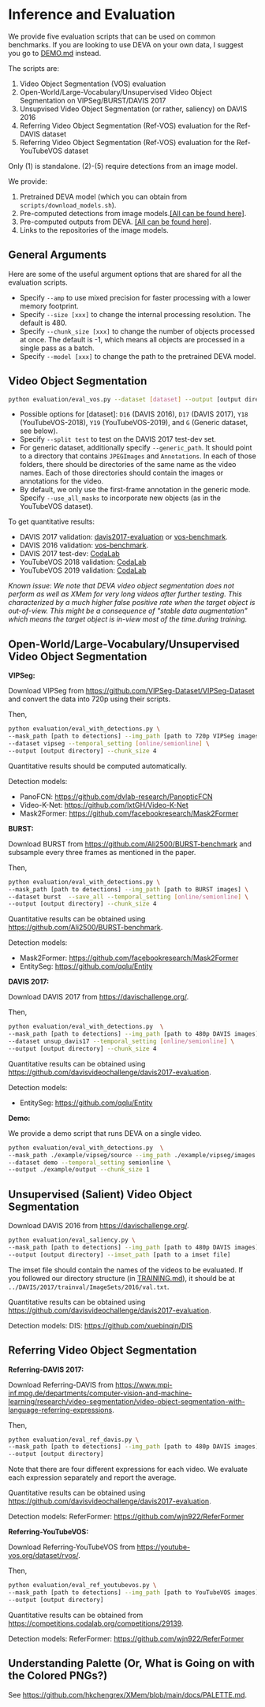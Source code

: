 # Inference and Evaluation

We provide five evaluation scripts that can be used on common benchmarks. If you are looking to use DEVA on your own data, I suggest you go to [DEMO.md](DEMO.md) instead.

The scripts are:
1. Video Object Segmentation (VOS) evaluation
2. Open-World/Large-Vocabulary/Unsupervised Video Object Segmentation on VIPSeg/BURST/DAVIS 2017
3. Unsupvised Video Object Segmentation (or rather, saliency) on DAVIS 2016
4. Referring Video Object Segmentation (Ref-VOS) evaluation for the Ref-DAVIS dataset
5. Referring Video Object Segmentation (Ref-VOS) evaluation for the Ref-YouTubeVOS dataset

Only (1) is standalone. (2)-(5) require detections from an image model. 

We provide:
1. Pretrained DEVA model (which you can obtain from `scripts/download_models.sh`).
2. Pre-computed detections from image models.[[All can be found here]](https://drive.google.com/drive/folders/1iBJBoKZAFaNYM_6uwBR0Vvc6q0nHXbFR?usp=sharing).
3. Pre-computed outputs from DEVA. [[All can be found here]](https://drive.google.com/drive/folders/1iBJBoKZAFaNYM_6uwBR0Vvc6q0nHXbFR?usp=sharing).
4. Links to the repositories of the image models.

## General Arguments

Here are some of the useful argument options that are shared for all the evaluation scripts.
- Specify `--amp` to use mixed precision for faster processing with a lower memory footprint.
- Specify `--size [xxx]` to change the internal processing resolution. The default is 480.
- Specify `--chunk_size [xxx]` to change the number of objects processed at once. The default is -1, which means all objects are processed in a single pass as a batch.
- Specify `--model [xxx]` to change the path to the pretrained DEVA model. 

## Video Object Segmentation

```bash
python evaluation/eval_vos.py --dataset [dataset] --output [output directory] 
```

- Possible options for [dataset]: `D16` (DAVIS 2016), `D17` (DAVIS 2017), `Y18` (YouTubeVOS-2018), `Y19` (YouTubeVOS-2019), and `G` (Generic dataset, see below).
- Specify `--split test` to test on the DAVIS 2017 test-dev set.
- For generic dataset, additionally specify `--generic_path`. It should point to a directory that contains `JPEGImages` and `Annotations`. In each of those folders, there should be directories of the same name as the video names. Each of those directories should contain the images or annotations for the video. 
- By default, we only use the first-frame annotation in the generic mode. Specify `--use_all_masks` to incorporate new objects (as in the YouTubeVOS dataset).

To get quantitative results:
- DAVIS 2017 validation: [davis2017-evaluation](https://github.com/davisvideochallenge/davis2017-evaluation) or [vos-benchmark](https://github.com/hkchengrex/vos-benchmark).
- DAVIS 2016 validation: [vos-benchmark](https://github.com/hkchengrex/vos-benchmark).
- DAVIS 2017 test-dev: [CodaLab](https://codalab.lisn.upsaclay.fr/competitions/6812)
- YouTubeVOS 2018 validation: [CodaLab](https://codalab.lisn.upsaclay.fr/competitions/7685)
- YouTubeVOS 2019 validation: [CodaLab](https://codalab.lisn.upsaclay.fr/competitions/6066)


*Known issue: We note that DEVA video object segmentation does not perform as well as XMem for very long videos after further testing. This characterized by a much higher false positive rate when the target object is out-of-view. This might be a consequence of "stable data augmentation" which means the target object is in-view most of the time.during training.*

## Open-World/Large-Vocabulary/Unsupervised Video Object Segmentation

**VIPSeg:**

Download VIPSeg from https://github.com/VIPSeg-Dataset/VIPSeg-Dataset and 
convert the data into 720p using their scripts.

Then,
```bash
python evaluation/eval_with_detections.py \
--mask_path [path to detections] --img_path [path to 720p VIPSeg images] \
--dataset vipseg --temporal_setting [online/semionline] \
--output [output directory] --chunk_size 4 
```

Quantitative results should be computed automatically.

Detection models:

- PanoFCN: https://github.com/dvlab-research/PanopticFCN
- Video-K-Net: https://github.com/lxtGH/Video-K-Net
- Mask2Former: https://github.com/facebookresearch/Mask2Former

**BURST:**

Download BURST from https://github.com/Ali2500/BURST-benchmark and subsample every three frames as mentioned in the paper.

Then,
```bash
python evaluation/eval_with_detections.py \
--mask_path [path to detections] --img_path [path to BURST images] \
--dataset burst  --save_all --temporal_setting [online/semionline] \
--output [output directory] --chunk_size 4 
```

Quantitative results can be obtained using https://github.com/Ali2500/BURST-benchmark.

Detection models:
- Mask2Former: https://github.com/facebookresearch/Mask2Former
- EntitySeg: https://github.com/qqlu/Entity

**DAVIS 2017:**

Download DAVIS 2017 from https://davischallenge.org/. 

Then,
```bash
python evaluation/eval_with_detections.py  \
--mask_path [path to detections] --img_path [path to 480p DAVIS images] \
--dataset unsup_davis17 --temporal_setting [online/semionline] \
--output [output directory] --chunk_size 4
```

Quantitative results can be obtained using https://github.com/davisvideochallenge/davis2017-evaluation.

Detection models:
- EntitySeg: https://github.com/qqlu/Entity

**Demo:**

We provide a demo script that runs DEVA on a single video. 
```bash
python evaluation/eval_with_detections.py  \
--mask_path ./example/vipseg/source --img_path ./example/vipseg/images \
--dataset demo --temporal_setting semionline \
--output ./example/output --chunk_size 1
```

## Unsupervised (Salient) Video Object Segmentation

Download DAVIS 2016 from https://davischallenge.org/. 
```bash
python evaluation/eval_saliency.py \
--mask_path [path to detections] --img_path [path to 480p DAVIS images] \
--output [output directory] --imset_path [path to a imset file]
```
The imset file should contain the names of the videos to be evaluated. If you followed our directory structure (in [TRAINING.md](TRAINING.md)), it should be at `../DAVIS/2017/trainval/ImageSets/2016/val.txt`.

Quantitative results can be obtained using https://github.com/davisvideochallenge/davis2017-evaluation.

Detection models:
DIS: https://github.com/xuebinqin/DIS


## Referring Video Object Segmentation

**Referring-DAVIS 2017:**

Download Referring-DAVIS from https://www.mpi-inf.mpg.de/departments/computer-vision-and-machine-learning/research/video-segmentation/video-object-segmentation-with-language-referring-expressions.

Then, 
```bash
python evaluation/eval_ref_davis.py \
--mask_path [path to detections] --img_path [path to 480p DAVIS images] \
--output [output directory]
```

Note that there are four different expressions for each video. We evaluate each expression separately and report the average.

Quantitative results can be obtained using https://github.com/davisvideochallenge/davis2017-evaluation.

Detection models:
ReferFormer: https://github.com/wjn922/ReferFormer

**Referring-YouTubeVOS:**

Download Referring-YouTubeVOS from https://youtube-vos.org/dataset/rvos/.

Then, 
```bash
python evaluation/eval_ref_youtubevos.py \
--mask_path [path to detections] --img_path [path to YouTubeVOS images] \
--output [output directory]
```

Quantitative results can be obtained from https://competitions.codalab.org/competitions/29139.

Detection models:
ReferFormer: https://github.com/wjn922/ReferFormer

## Understanding Palette (Or, What is Going on with the Colored PNGs?)

See https://github.com/hkchengrex/XMem/blob/main/docs/PALETTE.md.
